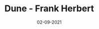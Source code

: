 ---
layout: none
title: 'Dune - Frank Herbert'
img: assets/img/covers/OL24981555M-M.jpg
date: 02-09-2021
category: Fiction
redirect: https://www.goodreads.com/book/show/44767458-dune
---
